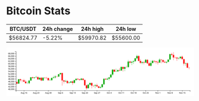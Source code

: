 # Bitcoin Stats

BTC/USDT|24h change|24h high|24h low|
|---|---|---|---|
|$56824.77|-5.22%|$59970.82|$55600.00|

<img src="./chart.svg">
